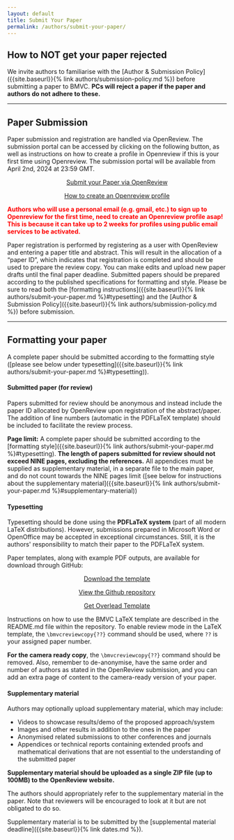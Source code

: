 ```yaml
---
layout: default
title: Submit Your Paper
permalink: /authors/submit-your-paper/
---
```


## How to NOT get your paper rejected

We invite authors to familiarise with the [Author & Submission Policy]({{site.baseurl}}{% link authors/submission-policy.md %}) before submitting a paper to BMVC. **PCs will reject a paper if the paper and authors do not adhere to these.**
<!-- Below, you can find a summary of the main points of this policy. -->

---

## Paper Submission

<p>Paper submission and registration are handled via OpenReview. The submission portal can be accessed by clicking on the following button, as well as instructions on how to create a profile in Openreview if this is your first time using Openreview. The submission portal will be available from April 2nd, 2024 at 23:59 GMT.</p>

<div class="row no-gutters pt-0 d-xs-block ">
    <div class="mb-1 pl-2 pr-2 mx-auto mx-sm-left col-xs-auto">
        <p style="text-align: center;"><a class="btn btn-primary" role="button" href="https://openreview.net/group?id=bmva.org/BMVC/2024/Conference">Submit your Paper via OpenReview</a></p>
    </div>
    <div class="mb-1 pl-2 pr-2 mx-auto mx-sm-left col-xs-auto">
        <p style="text-align: center;"><a class="btn btn-primary" role="button" href="https://docs.openreview.net/getting-started/creating-an-openreview-profile">How to create an Openreview profile</a></p>
    </div>
</div>

**<span style="color:red">Authors who will use a personal email (e.g. gmail, etc.) to sign up to Openreview for the first time, need to create an Openreview profile asap! This is because it can take up to 2 weeks for profiles using public email services to be activated.</span>**

Paper registration is performed by registering as a user with OpenReview and entering a paper title and abstract. This will result in the allocation of a “paper ID”, which indicates that registration is completed and should be used to prepare the review copy. You can make edits and upload new paper drafts until the final paper deadline. Submitted papers should be prepared according to the published specifications for formatting and style. Please be sure to read both the [formatting instructions]({{site.baseurl}}{% link authors/submit-your-paper.md %}#typesetting) and the [Author & Submission Policy]({{site.baseurl}}{% link authors/submission-policy.md %}) before submission.

---

## Formatting your paper

A complete paper should be submitted according to the formatting style ([please see below under typesetting]({{site.baseurl}}{% link authors/submit-your-paper.md %}#typesetting)). 

#### Submitted paper (for review)

Papers submitted for review should be anonymous and instead include the paper ID allocated by OpenReview upon registration of the abstract/paper. The addition of line numbers (automatic in the PDFLaTeX template) should be included to facilitate the review process.

**Page limit:** A complete paper should be submitted according to the [formatting style]({{site.baseurl}}{% link authors/submit-your-paper.md %}#typesetting). **The length of papers submitted for review should not exceed NINE pages, excluding the references.** All appendices must be supplied as supplementary material, in a separate file to the main paper, and do not count towards the NINE pages limit ([see below for instructions about the supplementary material]({{site.baseurl}}{% link authors/submit-your-paper.md %}#supplementary-material))

#### Typesetting

<p>Typesetting should be done using the <strong>PDFLaTeX system</strong> (part of all modern LaTeX distributions). However, submissions prepared in Microsoft Word or OpenOffice may be accepted in exceptional circumstances. Still, it is the authors' responsibility to match their paper to the PDFLaTeX system. </p>

<p>Paper templates, along with example PDF outputs, are available for download through GitHub: </p>

<div class="row no-gutters pt-0 d-xs-block ">
    <div class="mb-1 pl-2 pr-2 mx-auto mx-sm-left col-xs-auto">
        <p style="text-align: center;"><a class="btn btn-primary" role="button" href="https://github.com/carlosfmorenog/BMVCTemplate/archive/refs/heads/master.zip">Download the template</a></p>
    </div>
    <div class="mb-1 pl-2 pr-2 mx-auto mx-sm-left col-xs-auto">
        <p style="text-align: center;"><a class="btn btn-primary" role="button" href="https://github.com/carlosfmorenog/BMVCTemplate">View the Github repository</a></p>
    </div>
    <div class="mb-1 pl-2 pr-2 mx-auto mx-sm-left col-xs-auto">
        <p style="text-align: center;"><a class="btn btn-primary" role="button" href="https://www.overleaf.com/latex/templates/author-guidelines-for-the-british-machine-vision-conference-2024/tnxgnwvggpsv">Get Overlead Template</a></p>
    </div>
</div>

<p>Instructions on how to use the BMVC LaTeX template are described in the README.md file within the repository. To enable review mode in the LaTeX template, the <code>\bmvcreviewcopy{??}</code> command should be used, where <code>??</code> is your assigned paper number.</p>

<p><strong>For the camera ready copy</strong>, the <code>\bmvcreviewcopy{??}</code> command should be removed. Also, remember to de-anonymise, have the same order and number of authors as stated in the OpenReview submission, and you can add an extra page of content to the camera-ready version of your paper.</p>

<p></p>

#### Supplementary material

<p>Authors may optionally upload supplementary material, which may include:</p>

<ul>
<li>Videos to showcase results/demo of the proposed approach/system</li>
<li>Images and other results in addition to the ones in the paper</li>
<li>Anonymised related submissions to other conferences and journals</li>
<li>Appendices or technical reports containing extended proofs and mathematical derivations that are not essential to the understanding of the submitted paper</li>
</ul>

<p><strong>Supplementary material should be uploaded as a single ZIP file (up to 100MB) to the OpenReview website.</strong></p>

The authors should appropriately refer to the supplementary material in the paper. Note that reviewers will be encouraged to look at it but are not obligated to do so. 

Supplementary material is to be submitted by the [supplemental material deadline]({{site.baseurl}}{% link dates.md %}).

<!-- <p style="text-align: center;"><a class="btn btn-primary" role="button" href="" disabled>Submit your Paper via OpenReview</a></p> -->